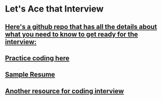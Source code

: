 # Let's Ace that Interview

## [Here's a github repo that has all the details about what you need to know to get ready for the interview:](https://github.com/jwasham/coding-interview-university)

## [Practice coding here](https://www.topcoder.com/)

## [Sample Resume](https://docs.google.com/document/d/1NVwXb59D9o5R_7R9XYAfOJ7HvtxPGsibE2yVdB9q7lo/edit)

## [Another resource for coding interview](https://github.com/yangshun/tech-interview-handbook)
